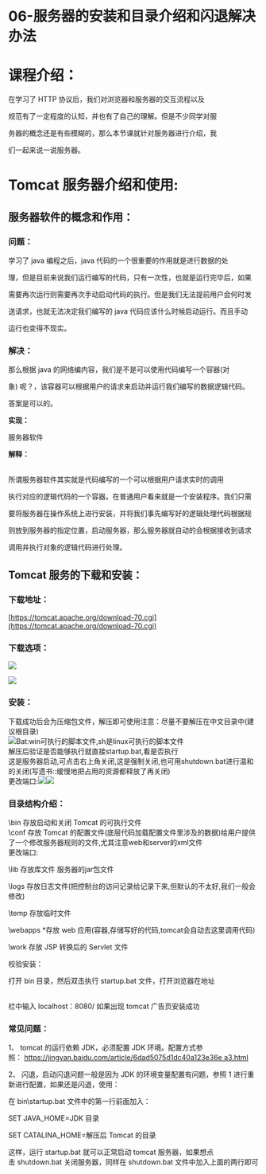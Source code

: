 # 06-服务器的安装和目录介绍和闪退解决办法

[]()

<a name="487e736d"></a>
# 课程介绍：



在学习了 HTTP 协议后，我们对浏览器和服务器的交互流程以及

规范有了一定程度的认知，并也有了自己的理解。但是不少同学对服

务器的概念还是有些模糊的，那么本节课就针对服务器进行介绍，我

们一起来说一说服务器。



<a name="b3a4cae6"></a>
# Tomcat 服务器介绍和使用:



<a name="e694c4bf"></a>
## 服务器软件的概念和作用：

<a name="d303267a"></a>
### 问题：

学习了 java 编程之后，java 代码的一个很重要的作用就是进行数据的处

理，但是目前来说我们运行编写的代码，只有一次性，也就是运行完毕后，如果

需要再次运行则需要再次手动启动代码的执行。但是我们无法提前用户会何时发

送请求，也就无法决定我们编写的 java 代码应该什么时候启动运行。而且手动

运行也变得不现实。

<a name="9252c8c0"></a>
### 解决：

那么根据 java 的网络编内容，我们是不是可以使用代码编写一个容器(对

象) 呢？，该容器可以根据用户的请求来启动并运行我们编写的数据逻辑代码。

答案是可以的。

**实现：**

服务器软件


**解释：**

[]()<br />所谓服务器软件其实就是代码编写的一个可以根据用户请求实时的调用

执行对应的逻辑代码的一个容器。在普通用户看来就是一个安装程序。我们只需

要将服务器在操作系统上进行安装，并将我们事先编写好的逻辑处理代码根据规

则放到服务器的指定位置，启动服务器，那么服务器就自动的会根据接收到请求

调用并执行对象的逻辑代码进行处理。

<a name="23aa388d"></a>
## Tomcat 服务的下载和安装：

<a name="4d4890b8"></a>
### 下载地址：

[https://tomcat.apache.org/download-70.cgi](https://tomcat.apache.org/download-70.cgi)
<a name="667522c9"></a>
### 下载选项：
![](https://cdn.nlark.com/yuque/0/2019/jpeg/349894/1562418689833-197e584e-91b1-418b-9c24-baaadd5c8237.jpeg#align=left&display=inline&height=231&originHeight=162&originWidth=582&status=done&width=831)













![](https://cdn.nlark.com/yuque/0/2019/png/349894/1562418689910-da103876-e382-43aa-afca-31064889c0b8.png#align=left&display=inline&height=189&originHeight=347&originWidth=1218&status=done&width=662)<br />






<a name="771a5bf9"></a>
### 安装：	

下载成功后会为压缩包文件，解压即可使用注意：尽量不要解压在中文目录中(建议根目录)<br />![](https://cdn.nlark.com/yuque/0/2019/png/349894/1562418690022-1ec3c4e8-7aaf-4068-81f9-8f638e55dbd5.png#align=left&display=inline&height=374&originHeight=672&originWidth=1621&status=done&width=902)Bat:win可执行的脚本文件,sh是linux可执行的脚本文件<br />解压后验证是否能够执行就直接startup.bat,看是否执行<br />这是服务器启动,可点击右上角关闭,这是强制关闭,也可用shutdown.bat进行温和的关闭(写遗书::缓慢地把占用的资源都释放了再关闭)<br />更改端口:![](https://cdn.nlark.com/yuque/0/2019/png/349894/1562418690139-bbb4f5ee-593c-4cd0-98e3-ac5d526c3c4f.png#align=left&display=inline&height=360&originHeight=635&originWidth=1572&status=done&width=891)![](https://cdn.nlark.com/yuque/0/2019/png/349894/1562418690245-1b65da00-ccbc-476c-8901-49c5d0763944.png#align=left&display=inline&height=383&originHeight=669&originWidth=1575&status=done&width=902)
<a name="9ced4fb3"></a>
### 目录结构介绍：	

\bin 存放启动和关闭 Tomcat 的可执行文件<br />\conf 存放 Tomcat 的配置文件(底层代码加载配置文件里涉及的数据)给用户提供了一个修改服务器规则的文件,尤其注意web和server的xml文件<br />更改端口:

\lib 存放库文件 服务器的jar包文件

\logs 存放日志文件(把控制台的访问记录给记录下来,但默认的不太好,我们一般会修改)

\temp 存放临时文件

\webapps *存放 web 应用(容器,存储写好的代码,tomcat会自动去这里调用代码)

\work 存放 JSP 转换后的 Servlet 文件

校验安装：

打开 bin 目录，然后双击执行 startup.bat 文件，打开浏览器在地址

[]()<br />栏中输入	localhost：8080/ 如果出现 tomcat 广告页安装成功

<a name="39b71352"></a>
### 常见问题：

1、	tomcat 的运行依赖 JDK，必须配置 JDK 环境。配置方式参照： https://jingyan.baidu.com/article/6dad5075d1dc40a123e36e a3.html

2、	闪退，启动闪退问题一般是因为 JDK 的环境变量配置有问题，参照 1 进行重新进行配置，如果还是闪退，使用：


在 bin\startup.bat 文件中的第一行前面加入：

SET JAVA_HOME=JDK 目录

SET CATALINA_HOME=解压后 Tomcat 的目录

这样，运行 startup.bat 就可以正常启动 tomcat 服务器，如果想点击 shutdown.bat 关闭服务器，同样在 shutdown.bat 文件中加入上面的两行即可
